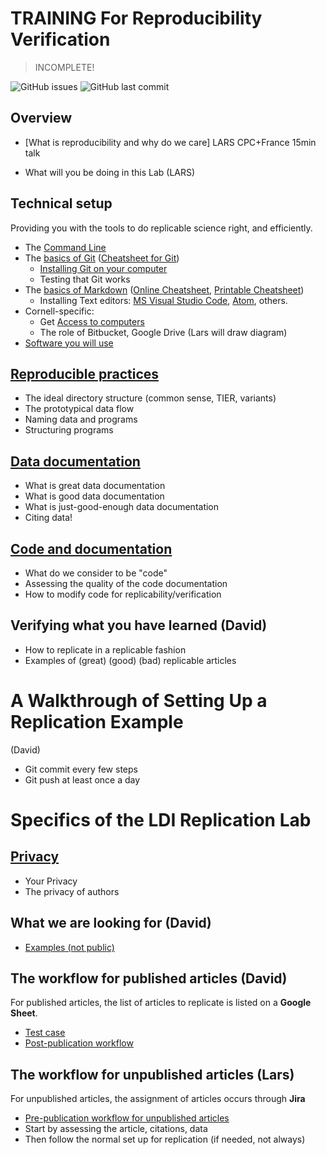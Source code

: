 TRAINING For Reproducibility Verification
=========================================

> INCOMPLETE!

![GitHub issues](https://img.shields.io/github/issues-raw/labordynamicsinstitute/replicability-training.svg?style=flat) ![GitHub last commit](https://img.shields.io/github/last-commit/labordynamicsinstitute/replicability-training.svg?style=flat)

##  Overview
  + [What is reproducibility and why do we care] LARS CPC+France 15min talk

  + What will you be doing in this Lab (LARS)

##  Technical setup
Providing you with the tools to do replicable science right, and efficiently.
  + The [Command Line](https://labordynamicsinstitute.github.io/computing4economists/Git_CL_Slides/Slides_CommandLine.pdf)
  + The [basics of Git](Basics_of_Git.md) ([Cheatsheet for Git](https://www.atlassian.com/git/tutorials/atlassian-git-cheatsheet))
    + [Installing Git on your computer](https://github.com/labordynamicsinstitute/ldi-lab-standards/wiki/Setting-up-Git)
    + Testing that Git works
  + The [basics of Markdown](Basics_of_Markdown.md) ([Online Cheatsheet](https://github.com/adam-p/markdown-here/wiki/Markdown-Cheatsheet), [Printable Cheatsheet](https://guides.github.com/pdfs/markdown-cheatsheet-online.pdf))
    + Installing Text editors:  [MS Visual Studio Code](https://code.visualstudio.com/), [Atom](https://atom.io), others.
  + Cornell-specific:
    + Get [Access to computers](Access_to_computers.md)
    + The role of Bitbucket, Google Drive (Lars will draw diagram)
  + [Software you will use](Software_for_replication.md)

##  [Reproducible practices](Reproducible_practices.md)
  + The ideal directory structure (common sense, TIER, variants) 
  + The prototypical data flow
  + Naming data and programs
  + Structuring programs

##  [Data documentation](https://social-science-data-editors.github.io/guidance/Requested_information_data.html)
  + What is great data documentation
  + What is good data documentation
  + What is just-good-enough data documentation
  + Citing data!

##  [Code and documentation](https://social-science-data-editors.github.io/guidance/Requested_information_code.html)
  + What do we consider to be "code"
  + Assessing the quality of the code documentation
  + How to modify code for replicability/verification

## Verifying what you have learned (David)
  + How to replicate in a replicable fashion
  + Examples of (great) (good) (bad) replicable articles

# A Walkthrough of Setting Up a Replication Example

(David)
- Git commit every few steps
- Git push at least once a day

# Specifics of the LDI Replication Lab

##  [Privacy](Privacy.md)
  + Your Privacy
  + The privacy of authors

## What we are looking for (David)

+ [Examples (not public)](https://github.com/AEADataEditor/aea-guidance-internal/blob/master/Examples_post_publication.md)

##  The workflow for published articles (David)

For published articles, the list of articles to replicate is listed on a **Google Sheet**.

+ [Test case](https://github.com/labordynamicsinstitute/replicability-training/wiki/Setting_up_git)
+ [Post-publication workflow](https://github.com/labordynamicsinstitute/replicability-training/wiki/Training-Team)

##  The workflow for unpublished articles (Lars)

For unpublished articles, the assignment of articles occurs through **Jira**
+ [Pre-publication workflow for unpublished articles](../jira-workflow-training.md)
+ Start by assessing the article, citations, data
+ Then follow the normal set up for replication (if needed, not always)
